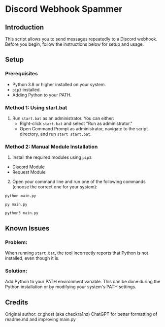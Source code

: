 # Discord Webhook Spammer

## Introduction
This script allows you to send messages repeatedly to a Discord webhook. Before you begin, follow the instructions below for setup and usage.

## Setup

### Prerequisites
- Python 3.8 or higher installed on your system.
- `pip3` installed.
- Adding Python to your PATH.

### Method 1: Using start.bat
1. Run `start.bat` as an administrator. You can either:
   - Right-click `start.bat` and select "Run as administrator."
   - Open Command Prompt as administrator, navigate to the script directory, and run `start start.bat`.

### Method 2: Manual Module Installation
1. Install the required modules using `pip3`:
- Discord Module
- Request Module

2. Open your command line and run one of the following commands (choose the correct one for your system):

`python main.py`

`py main.py`

`python3 main.py`


## Known Issues

### Problem:
When running `start.bat`, the tool incorrectly reports that Python is not installed, even though it is.

### Solution:
Add Python to your PATH environment variable. This can be done during the Python installation or by modifying your system's PATH settings.

## Credits
Original author: cr.ghost (aka checkra1nz)
ChatGPT for better formatting of readme.md and improving main.py
